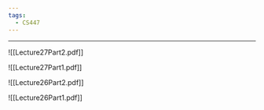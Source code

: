 ```yaml
---
tags:
  - CS447
---
```

---
![[Lecture27Part2.pdf]]

![[Lecture27Part1.pdf]]

![[Lecture26Part2.pdf]]

![[Lecture26Part1.pdf]]